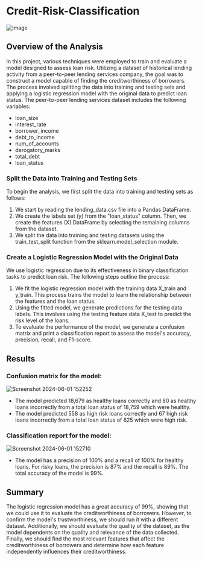 # Credit-Risk-Classification
![image](https://github.com/carojasp12/Credit-Risk-Classification/assets/152667250/0f0dbc32-1635-4457-bd18-f0dcaa3ae539)

## Overview of the Analysis
In this project, various techniques were employed to train and evaluate a model designed to assess loan risk. Utilizing a dataset of historical lending activity from a peer-to-peer lending services company, the goal was to construct a model capable of finding the creditworthiness of borrowers. The process involved splitting the data into training and testing sets and applying a logistic regression model with the original data to predict loan status. The peer-to-peer lending services dataset includes the following variables:
-	loan_size
-	interest_rate
-	borrower_income
-	debt_to_income
-	num_of_accounts
-	derogatory_marks
-	total_debt
-	loan_status

### Split the Data into Training and Testing Sets
To begin the analysis, we first split the data into training and testing sets as follows:

1.	We start by reading the lending_data.csv file into a Pandas DataFrame.
2.	We create the labels set (y) from the "loan_status" column. Then, we create the features (X) DataFrame by selecting the remaining columns from the dataset.
3.	We split the data into training and testing datasets using the train_test_split function from the sklearn.model_selection module.
   
### Create a Logistic Regression Model with the Original Data
We use logistic regression due to its effectiveness in binary classification tasks to predict loan risk. The following steps outline the process:

1.	We fit the logistic regression model with the training data X_train and y_train. This process trains the model to learn the relationship between the features and the loan status.
2.	Using the fitted model, we generate predictions for the testing data labels. This involves using the testing feature data X_test to predict the risk level of the loans.
3.	To evaluate the performance of the model, we generate a confusion matrix and print a classification report to assess the model's accuracy, precision, recall, and F1-score.

## Results

### Confusion matrix for the model:

![Screenshot 2024-06-01 152252](https://github.com/carojasp12/Credit-Risk-Classification/assets/152667250/56aad5b0-526a-4a4c-b029-b14cbd38a43e)

- The model predicted 18,679 as healthy loans correctly and 80 as healthy loans incorrectly from a total loan status of 18,759 which were healthy.
- The model predicted 558 as high risk loans correctly and 67 high risk loans incorrectly from a total loan status of 625 which were high risk.


### Classification report for the model:

![Screenshot 2024-06-01 152710](https://github.com/carojasp12/Credit-Risk-Classification/assets/152667250/fa92d06b-36d1-4a02-bb43-dd0ce856743c)

- The model has a precision of 100% and a recall of 100% for healthy loans. For risky loans, the precision is 87% and the recall is 89%. The total accuracy of the model is 99%.

## Summary

The logistic regression model has a great accuracy of 99%, showing that we could use it to evaluate the creditworthiness of borrowers. However, to confirm the model's trustworthiness, we should run it with a different dataset. Additionally, we should evaluate the quality of the dataset, as the model dependents on the quality and relevance of the data collected. Finally, we should find the most relevant features that affect the creditworthiness of borrowers and determine how each feature independently influences their creditworthiness.
